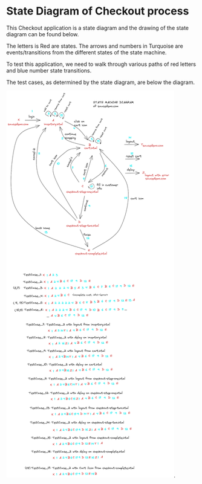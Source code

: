 # State Diagram of Checkout process

This Checkout application is a state diagram and the drawing of the state diagram can be found below.

The letters is Red are states.
The arrows and numbers in Turquoise are events/transitions from the different states of the state machine.

To test this application, we need to walk through various paths of red letters and blue number state transitions.

The test cases, as determined by the state diagram, are below the diagram.

![StateMachine for Checkout Application](./images/StateMachineExcaliDrawWithTestCases.png 'State Machine for Checkout Application').